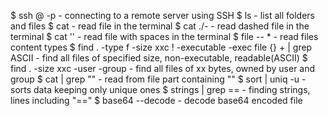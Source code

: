 
$ ssh <username>@<host> -p <port> - connecting to a remote server using SSH
$ ls - list all folders and files
$ cat <filename> - read file in the terminal
$ cat ./- - read dashed file in the terminal
$ cat '<filename>' - read file with spaces in the terminal
$ file -- * - read files content types
$ find . -type f -size xxc ! -executable -exec file {} + | grep ASCII - find all files of specified size, non-executable, readable(ASCII)
$ find . -size xxc -user <user> -group <group> - find all files of xx bytes, owned by user <user> and group <group>
$ cat <filename> | grep "<text>" - read from file part containing "<text>"
$ sort <filename> | uniq -u - sorts data keeping only unique ones
$ strings <filename> | grep == - finding strings, lines including "=="
$ base64 --decode <filename> - decode base64 encoded file
